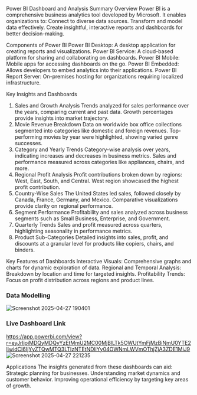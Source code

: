 Power BI Dashboard and Analysis Summary
Overview
Power BI is a comprehensive business analytics tool developed by Microsoft. It enables organizations to:
Connect to diverse data sources.
Transform and model data effectively.
Create insightful, interactive reports and dashboards for better decision-making.

Components of Power BI
Power BI Desktop: A desktop application for creating reports and visualizations.
Power BI Service: A cloud-based platform for sharing and collaborating on dashboards.
Power BI Mobile: Mobile apps for accessing dashboards on the go.
Power BI Embedded: Allows developers to embed analytics into their applications.
Power BI Report Server: On-premises hosting for organizations requiring localized infrastructure.

Key Insights and Dashboards
1. Sales and Growth Analysis
Trends analyzed for sales performance over the years, comparing current and past data.
Growth percentages provide insights into market trajectory.
2. Movie Revenue Breakdown
Data on worldwide box office collections segmented into categories like domestic and foreign revenues.
Top-performing movies by year were highlighted, showing varied genre successes.
3. Category and Yearly Trends
Category-wise analysis over years, indicating increases and decreases in business metrics.
Sales and performance measured across categories like appliances, chairs, and more.
4. Regional Profit Analysis
Profit contributions broken down by regions: West, East, South, and Central.
West region showcased the highest profit contribution.
5. Country-Wise Sales
The United States led sales, followed closely by Canada, France, Germany, and Mexico.
Comparative visualizations provide clarity on regional performance.
6. Segment Performance
Profitability and sales analyzed across business segments such as Small Business, Enterprise, and Government.
7. Quarterly Trends
Sales and profit measured across quarters, highlighting seasonality in performance metrics.
8. Product Sub-Categories
Detailed insights into sales, profit, and discounts at a granular level for products like copiers, chairs, and binders.

Key Features of Dashboards
Interactive Visuals: Comprehensive graphs and charts for dynamic exploration of data.
Regional and Temporal Analysis: Breakdown by location and time for targeted insights.
Profitability Trends: Focus on profit distribution across regions and product lines.

### Data Modelling
![Screenshot 2025-04-27 190401](https://github.com/user-attachments/assets/30428e11-05da-4453-a515-253f731776f8)
### Live Dashboard Link
https://app.powerbi.com/view?r=eyJrIjoiMDQyMDQyYzEtMmU2MC00MjBlLTk5OWUtYmFjMzBiNmU0YTE2IiwidCI6IjYyZTQwMTQ3LTIzNTEtNDliYy04OWNmLWVmOThjZjA3ZDE1MiJ9
![Screenshot 2025-04-27 221235](https://github.com/user-attachments/assets/b12a4308-e7d2-4b4a-aa13-d0e0027e241a)

Applications
The insights generated from these dashboards can aid:
Strategic planning for businesses.
Understanding market dynamics and customer behavior.
Improving operational efficiency by targeting key areas of growth.

